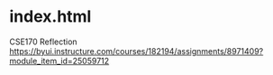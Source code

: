 # index.html
CSE170 Reflection
https://byui.instructure.com/courses/182194/assignments/8971409?module_item_id=25059712